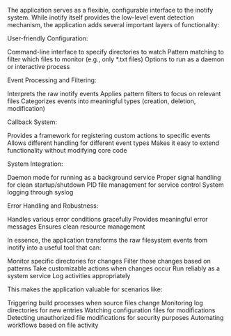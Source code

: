 The application serves as a flexible, configurable interface to the inotify system. While inotify itself provides the low-level event detection mechanism, the application adds several important layers of functionality:

User-friendly Configuration:

Command-line interface to specify directories to watch
Pattern matching to filter which files to monitor (e.g., only *.txt files)
Options to run as a daemon or interactive process


Event Processing and Filtering:

Interprets the raw inotify events
Applies pattern filters to focus on relevant files
Categorizes events into meaningful types (creation, deletion, modification)


Callback System:

Provides a framework for registering custom actions to specific events
Allows different handling for different event types
Makes it easy to extend functionality without modifying core code


System Integration:

Daemon mode for running as a background service
Proper signal handling for clean startup/shutdown
PID file management for service control
System logging through syslog


Error Handling and Robustness:

Handles various error conditions gracefully
Provides meaningful error messages
Ensures clean resource management



In essence, the application transforms the raw filesystem events from inotify into a useful tool that can:

Monitor specific directories for changes
Filter those changes based on patterns
Take customizable actions when changes occur
Run reliably as a system service
Log activities appropriately

This makes the application valuable for scenarios like:

Triggering build processes when source files change
Monitoring log directories for new entries
Watching configuration files for modifications
Detecting unauthorized file modifications for security purposes
Automating workflows based on file activity
